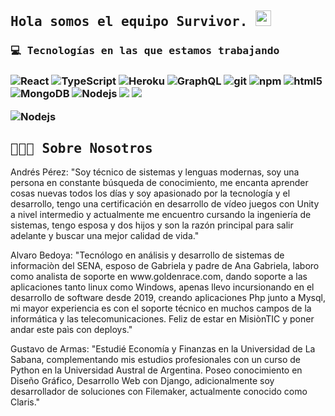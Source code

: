 <h2><samp> Hola somos el equipo Survivor. </samp><img src="https://github.com/souvikguria98/souvikguria98/blob/master/Hi.gif" width="25"></h2>
<p></p>

<h3> <samp>💻 Tecnologías en las que estamos trabajando</samp><h3>
<p>
<img alt="React" src="https://img.shields.io/badge/-React-45b8d8?style=flat-square&logo=react&logoColor=white" />
<img alt="TypeScript" src="https://img.shields.io/badge/-TypeScript-007ACC?style=flat-square&logo=typescript&logoColor=white" />
<img alt="Heroku" src="https://img.shields.io/badge/-Heroku-430098?style=flat-square&logo=heroku&logoColor=white" />
<img alt="GraphQL" src="https://img.shields.io/badge/-GraphQL-E10098?style=flat-square&logo=graphql&logoColor=white" />
<img alt="git" src="https://img.shields.io/badge/-Git-F05032?style=flat-square&logo=git&logoColor=white" />
<img alt="npm" src="https://img.shields.io/badge/-NPM-CB3837?style=flat-square&logo=npm&logoColor=white" />
<img alt="html5" src="https://img.shields.io/badge/-HTML5-E34F26?style=flat-square&logo=html5&logoColor=white" />
<img alt="MongoDB" src="https://img.shields.io/badge/-MongoDB-13aa52?style=flat-square&logo=mongodb&logoColor=white" />
<img alt="Nodejs" src="https://img.shields.io/badge/-Nodejs-43853d?style=flat-square&logo=Node.js&logoColor=white" />
<img src="https://img.shields.io/badge/css3%20-%231572B6.svg?&style=flat-square&logo=css3&logoColor=white"/>
<img src="https://img.shields.io/badge/javascript%20-%23323330.svg?&style=flat-square&logo=javascript&logoColor=%23F7DF1E"/>
<p>
<img alt="Nodejs" src="https://img.shields.io/badge/-Tailwindcss-43853d?style=flat-square&logo=tailwindcss&logoColor=white" />

  
<h2><samp>👨🏻‍💻 Sobre Nosotros</samp></h2>

  
<p>Andrés Pérez: "Soy técnico de sistemas y lenguas modernas, soy una persona en constante búsqueda de conocimiento, me encanta aprender cosas nuevas todos los días y soy apasionado por la tecnología y el desarrollo, tengo una certificación en desarrollo de vídeo juegos con Unity a nivel intermedio y actualmente me encuentro cursando la ingeniería de sistemas, tengo esposa y dos hijos y son la razón principal para salir adelante y buscar una mejor calidad de vida."</p>

<p>Alvaro Bedoya: "Tecnólogo en análisis y desarrollo de sistemas de informaciòn del SENA, esposo de Gabriela y padre de Ana Gabriela, laboro como analista de soporte en www.goldenrace.com, dando soporte a las aplicaciones tanto linux como Windows, apenas llevo incursionando en el desarrollo de software desde 2019, creando aplicaciones Php junto a Mysql, mi mayor experiencia es con el soporte técnico en muchos campos de la informática y las telecomunicaciones. Feliz de estar en MisiònTIC y poner andar este paìs con deploys."</p>

<p>Gustavo de Armas: "Estudié Economía y Finanzas en la Universidad de La Sabana, complementando mis estudios profesionales con un curso de Python en la Universidad Austral de Argentina. Poseo conocimiento en Diseño Gráfico, Desarrollo Web con Django, adicionalmente soy desarrollador de soluciones con Filemaker, actualmente conocido como Claris."</p>
